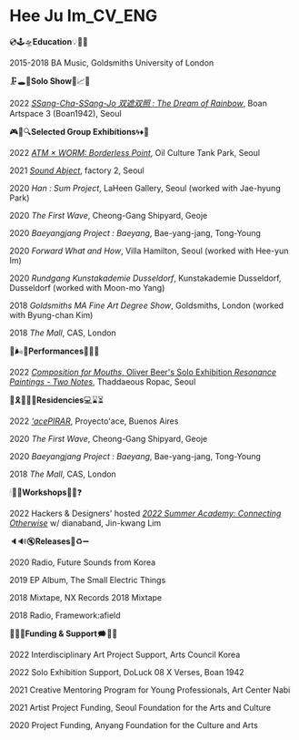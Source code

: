 # Hee Ju Im_CV_ENG



💿🕹🛸**Education**💡🍼📀

2015-2018 BA Music, Goldsmiths University of London




🗜🕳🌈**Solo Show**🚨📈🌋

2022 [*SSang-Cha-SSang-Jo 双遮双照 : The Dream of Rainbow*](http://www.boan1942.com/calendar/doluck08_exhibition/), Boan Artspace 3 (Boan1942), Seoul 




🎮🔗🔍**Selected Group Exhibitions**🌀♦️🔌

2022 [*ATM × WORM: Borderless Point*](https://www.audio-trading-manual.kr/index.html), Oil Culture Tank Park, Seoul

2021 [*Sound Abject*](https://factory2.kr/SoundAbject), factory 2, Seoul

2020 *Han : Sum Project*, LaHeen Gallery, Seoul (worked with Jae-hyung Park)

2020 *The First Wave*, Cheong-Gang Shipyard, Geoje

2020 *Baeyangjang Project : Baeyang*, Bae-yang-jang, Tong-Young

2020 *Forward What and How*, Villa Hamilton, Seoul (worked with Hee-yun Im)

2020 *Rundgang Kunstakademie Dusseldorf*, Kunstakademie Dusseldorf, Dusseldorf (worked with Moon-mo Yang)

2018 *Goldsmiths MA Fine Art Degree Show*, Goldsmiths, London (worked with Byung-chan Kim)

2018 *The Mall*, CAS, London





👅🌬🥫**Performances**🍚🥢🎲

2022 [*Composition for Mouths*, Oliver Beer's Solo Exhibition *Resonance Paintings - Two Notes*](https://ropac.net/ko/exhibitions/621-oliver-beer-resonance-paintings-two-notes/), Thaddaeous Ropac, Seoul




🎫🎗🧘🏻‍♀️**Residencies**💻⌛️⏳

2022 [*'acePIRAR*](https://www.proyectoace.org/en/artistas/hee-ju-im-2/), Proyecto'ace, Buenos Aires

2020 *The First Wave*, Cheong-Gang Shipyard, Geoje

2020 *Baeyangjang Project : Baeyang*, Bae-yang-jang, Tong-Young

2018 *The Mall*, CAS, London




🕯🚽🎀**Workshops**📮💝❓

2022  Hackers & Designers' hosted [*2022 Summer Academy: Connecting Otherwise*](https://hackersanddesigners.nl/s/Summer_Academy_2022) w/ dianaband, Jin-kwang Lim




🔈🔊🔇**Releases**💠♻️➖

2020 Radio, Future Sounds from Korea

2019 EP Album, The Small Electric Things

2018 Mixtape, NX Records 2018 Mixtape

2018 Radio, Framework:afield




🥥🥠🥣**Funding & Support**🗯📣🍄

2022 Interdisciplinary Art Project Support, Arts Council Korea

2022 Solo Exhibition Support, DoLuck 08 X Verses, Boan 1942

2021 Creative Mentoring Program for Young Professionals, Art Center Nabi

2021 Artist Project Funding, Seoul Foundation for the Arts and Culture

2020 Project Funding, Anyang Foundation for the Culture and Arts
